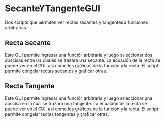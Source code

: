 # SecanteYTangenteGUI
Dos scripts que permiten ver rectas secantes y tangentes a funciones arbitrarias.

## Recta Secante
Este GUI permite ingresar una función arbitraria y luego seleccionar dos abscisas entre las cuales se trazará una secante. La ecuación de la recta se puede ver en el GUI, así como los gráficos de la función y la recta. El script permite congelar rectas secantes y graficar otras.

## Recta Tangente
Este GUI permite ingresar una función arbitraria y luego seleccionar una abscisa en la cual se trazará una tangente. La ecuación de la recta se puede ver en el GUI, así como los gráficos de la función y la recta. El script permite congelar rectas tangentes y graficar otras.
